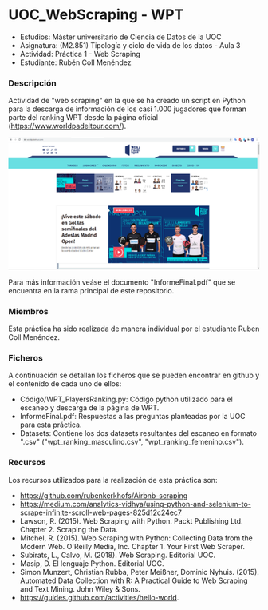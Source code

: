 # UOC_WebScraping - WPT

- Estudios: Máster universitario de Ciencia de Datos de la UOC
- Asignatura: (M2.851) Tipología y ciclo de vida de los datos - Aula 3
- Actividad: Práctica 1 - Web Scraping
- Estudiante: Rubén Coll Menéndez

### Descripción
Actividad de "web scraping" en la que se ha creado un script en Python para la descarga de información de los casi 1.000 jugadores que forman parte del ranking WPT desde la página oficial (https://www.worldpadeltour.com/).

![](.README_images/WPT_General.png)



Para más información veáse el documento "InformeFinal.pdf" que se encuentra en la rama principal de este repositorio.

### Miembros

Esta práctica ha sido realizada de manera individual por el estudiante Ruben Coll Menéndez.

### Ficheros

A continuación se detallan los ficheros que se pueden encontrar en github y el contenido de cada uno de ellos:

- Código/WPT_PlayersRanking.py: Código python utilizado para el escaneo y descarga de la página de WPT.
- InformeFinal.pdf: Respuestas a las preguntas planteadas por la UOC para esta práctica.
- Datasets: Contiene los dos datasets resultantes del escaneo en formato ".csv" ("wpt_ranking_masculino.csv", "wpt_ranking_femenino.csv").

### Recursos

Los recursos utilizados para la realización de esta práctica son:

- https://github.com/rubenkerkhofs/Airbnb-scraping
- https://medium.com/analytics-vidhya/using-python-and-selenium-to-scrape-infinite-scroll-web-pages-825d12c24ec7
- Lawson, R. (2015). Web Scraping with Python. Packt Publishing Ltd. Chapter 2. Scraping the Data.
- Mitchel, R. (2015). Web Scraping with Python: Collecting Data from the Modern Web. O'Reilly Media, Inc. Chapter 1. Your First Web Scraper.
- Subirats, L., Calvo, M. (2018). Web Scraping. Editorial UOC.
- Masip, D. El lenguaje Python. Editorial UOC.
- Simon Munzert, Christian Rubba, Peter Meißner, Dominic Nyhuis. (2015). Automated Data Collection with R: A Practical Guide to Web Scraping and Text Mining. John Wiley & Sons.
- https://guides.github.com/activities/hello-world. 

